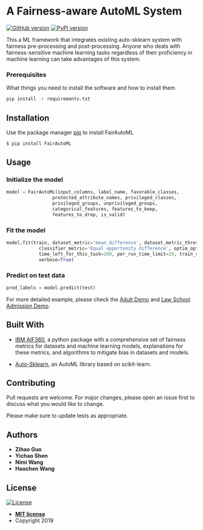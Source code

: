 # A Fairness-aware AutoML System
[![GitHub version](https://badge.fury.io/gh/haocwang%2FFairAutoML.svg)](https://badge.fury.io/gh/haocwang%2FFairAutoML) [![PyPI version](https://badge.fury.io/py/FairAutoML.svg)](https://badge.fury.io/py/FairAutoML)

This a ML framework that integrates existing auto-sklearn system with fairness pre-processing and post-processing. Anyone who deals with fairness-sensitive machine learning tasks regardless of their proficiency in machine learning can take advantages of this system.

### Prerequisites

What things you need to install the software and how to install them

```bash
pip install -r requirements.txt
```

## Installation

Use the package manager [pip](https://pip.pypa.io/en/stable/) to install FairAutoML

```bash
$ pip install FairAutoML
```

## Usage
### Initialize the model
```python
model = FairAutoML(input_columns, label_name, favorable_classes, 
                 protected_attribute_names, privileged_classes,
                 privileged_groups, unprivileged_groups,
                 categorical_features, features_to_keep, 
                 features_to_drop, is_valid)
```

### Fit the model
```python
model.fit(train, dataset_metric='mean_difference', dataset_metric_threshold=0.1,
            classifier_metric='Equal opportunity difference', optim_options=None,
            time_left_for_this_task=200, per_run_time_limit=20, train_split_size=0.8,
            verbose=True)
```            

### Predict on test data
```python
pred_labels = model.predict(test)
```

For more detailed example, please check the [Adult Demo](Adult_Demo.ipynb) and [Law School Admission Demo](Law_School_Admission_Demo.ipynb).

## Built With
* [IBM AIF360](https://github.com/IBM/AIF360), a python package with a comprehensive set of fairness metrics for datasets and machine learning models, explanations for these metrics, and algorithms to mitigate bias in datasets and models. 

* [Auto-Sklearn](https://automl.github.io/auto-sklearn/master/), an AutoML library based on scikit-learn.

## Contributing
Pull requests are welcome. For major changes, please open an issue first to discuss what you would like to change.

Please make sure to update tests as appropriate.

## Authors
* **Zihao Guo**
* **Yichao Shen**
* **Nimi Wang**
* **Haochen Wang**

## License
[![License](http://img.shields.io/:license-mit-blue.svg?style=flat-square)](http://badges.mit-license.org)

- **[MIT license](http://opensource.org/licenses/mit-license.php)**
- Copyright 2019

